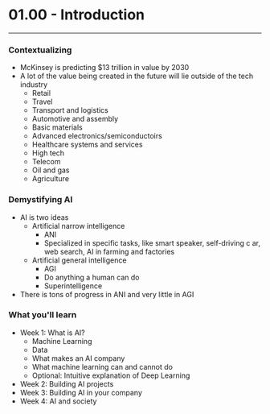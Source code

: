 # 01.00 - Introduction

---

### Contextualizing
- McKinsey is predicting $13 trillion in value by 2030
- A lot of the value being created in the future will lie outside of the tech industry
    - Retail
    - Travel
    - Transport and logistics
    - Automotive and assembly
    - Basic materials
    - Advanced electronics/semiconductoirs
    - Healthcare systems and services
    - High tech
    - Telecom
    - Oil and gas
    - Agriculture

### Demystifying AI
- AI is two ideas
    - Artificial narrow intelligence
        - ANI
        - Specialized in specific tasks, like smart speaker, self-driving c ar, web search, AI in farming and factories
    - Artificial general intelligence
        - AGI
        - Do anything a human can do
        - Superintelligence
- There is tons of progress in ANI and very little in AGI

### What you'll learn
- Week 1: What is AI?
    - Machine Learning
    - Data
    - What makes an AI company
    - What machine learning can and cannot do
    - Optional: Intuitive explanation of Deep Learning
- Week 2: Building AI projects
- Week 3: Building AI in your company
- Week 4: AI and society